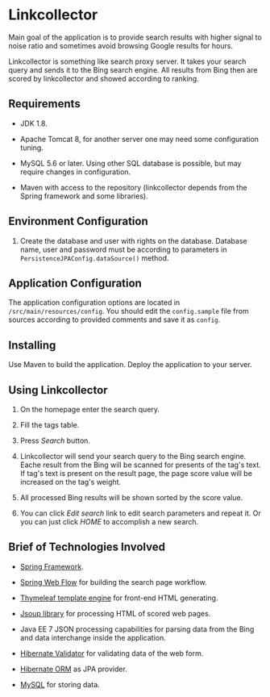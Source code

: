 # Linkcollector

Main goal of the application is to provide search results with higher
signal to noise ratio and sometimes avoid browsing Google results for hours.

Linkcollector is something like search proxy server. It takes your search
query and sends it to the Bing search engine. All results from Bing then
are scored by linkcollector and showed according to ranking.

## Requirements

 * JDK 1.8.

 * Apache Tomcat 8, for
 another server one may need some configuration tuning.

 * MySQL 5.6 or later. Using other SQL database is possible, but may require changes
in configuration.

 * Maven with access to the repository (linkcollector depends from the
 Spring framework and some libraries).

## Environment Configuration

1. Create the database and user with rights on the database. Database name,
user and password must be according to parameters in
`PersistenceJPAConfig.dataSource()` method.

## Application Configuration

The application configuration options are located in
`/src/main/resources/config`.
You should edit the `config.sample` file from sources according to provided
comments and save it as `config`.

## Installing

Use Maven to build the application. Deploy the application to your server.

## Using Linkcollector

1. On the homepage enter the search query.

2. Fill the tags table.

3. Press _Search_ button.

4. Linkcollector will send your search query to the Bing search engine. Eache result from
the Bing will be scanned for presents of the tag's text. If tag's text is present on the result
page, the page score value will be increased on the tag's weight.

5. All processed Bing results will be shown sorted by the score value.

6. You can click _Edit search_ link to edit search parameters and repeat it. Or you can 
just click _HOME_ to accomplish a new search.

## Brief of Technologies Involved

* [Spring Framework](http://spring.io/).

* [Spring Web Flow](http://projects.spring.io/spring-webflow/) for building the search page workflow.

* [Thymeleaf template engine](http://www.thymeleaf.org/) for front-end HTML generating.

* [Jsoup library](http://jsoup.org/) for processing HTML of scored web pages.

* Java EE 7 JSON processing capabilities for parsing data from the Bing and
data interchange inside the application.

* [Hibernate Validator](http://hibernate.org/validator/) for validating data of the web form.

* [Hibernate ORM](http://hibernate.org/orm/) as JPA provider.

* [MySQL](https://www.mysql.com/) for storing data.
